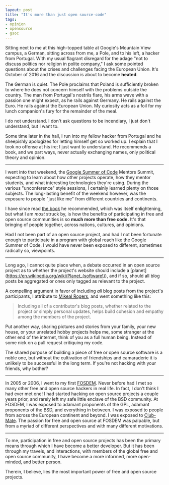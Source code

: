 ```yaml
---
layout: post
title: "It's more than just open source-code"
tags:
- opinion
- opensource
- gsoc
---
```



Sitting next to me at this high-topped table at Google's Mountain View campus,
a German, sitting across from me, a Pole, and to his left, a hacker from
Portugal. With my usual flagrant disregard for the adage "not to discuss
politics nor religion in polite company," I ask some pointed questions about
the crises and challenges facing the European Union. It's October of 2016 and
the discussion is about to become **heated**.


The German is quiet. The Pole proclaims that Poland is sufficiently broken
to where he does not concern himself with the problems outside the country.
The man from Portugal's nostrils flare, his arms wave with a passion one might
expect, as he rails against Germany. He rails against the Euro. He rails
against the European Union. My curiosity acts as a foil for my lunch
companion's fury for the remainder of the meal.

I do not understand. I don't ask questions to be incendiary, I just don't
understand, but I want to.

Some time later in the hall, I run into my fellow hacker from Portugal and he
sheepishly apologizes for letting himself get so worked up. I explain that I
took no offense at his ire; I just want to understand. He recommends a book,
and we part ways, never actually exchanging names, only political theory and
opinion.

----

I went into that weekend, the [Google Summer of
Code](https://summerofcode.google.com) Mentors Summit, expecting to learn about
how other projects operate, how they mentor students, and what interesting
technologies they're using. During the various "unconference" style sessions, I
certainly learned plenty on those subjects. The long-lasting benefit of the
weekend however, was the exposure to people "just like me" from different
countries and continents.

I have since read [the
book](https://www.amazon.com/Euro-Common-Currency-Threatens-Future/dp/039325402X/)
he recommended, which was itself enlightening, but what I am _most_ struck by,
is how the benefits of participating in free and open source communities is so
**much more than free code.** It's that bringing of people together, across
nations, cultures, and opinions.

Had I not been part of an open source project, and had I not been fortunate
enough to participate in a program with global reach like the Google Summer
of Code, I would have never been exposed to different, sometimes radically so,
viewpoints.

----

Long ago, I cannot quite place when, a debate occurred in an open source
project as to whether the project's website should include a
[planet](https://en.wikipedia.org/wiki/Planet_(software\)), and if so, should
all blog posts be aggregated or ones only tagged as relevant to the project.

A compelling argument in favor of including *all* blog posts from the project's
participants, I attribute to [Mikeal Rogers](https://github.com/mikeal), and
went something like this:

> Including all of a contributor's blog posts, whether related to the project
> or simply personal updates, helps build cohesion and empathy among the
> members of the project.

Put another way, sharing pictures and stories from your family, your new house,
or your unrelated hobby projects helps me, some stranger at the other end of
the internet, think of you as a full human being. Instead of some nick on a
pull request critiquing my code.

The shared purpose of building a piece of free or open source software is a
noble one, but without the cultivation of friendships and camaraderie it is
unlikely to be successful in the long term. If you're not hacking with your
friends, why bother?

----

In 2005 or 2006, I went to my first [FOSDEM](https://fosdem.org). Never before
had I met so many other free and open source hackers in real life. In fact, I
don't think I had ever met one! I had started hacking on open source projects a
couple years prior, and rarely left my safe little enclave of the BSD
community. At FOSDEM, I was exposed to adamant proponents of the GPL,
adamant proponents of the BSD, and everything in between.  I was exposed to
people from across the European continent and beyond. I was exposed to
[Club-Mate](https://en.wikipedia.org/wiki/Club-Mate).
The passion for free and open source at FOSDEM was palpable, but from a myriad
of different perspectives and with many different motivations.

----

To me, participation in free and open source projects has been the primary
means through which I have become a better developer. But it has been through
my travels, and interactions, with members of the global free and open source
community, I have become a more informed, more open-minded, and better person.

Therein, I believe, lies the most important power of free and open source
projects.
